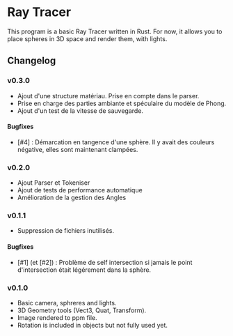 # Ray Tracer

This program is  a basic Ray Tracer written in Rust.
For now, it allows you to place spheres in 3D space and render them, with lights.

## Changelog

### v0.3.0

- Ajout d'une structure matériau. Prise en compte dans le parser.
- Prise en charge des parties ambiante et spéculaire du modèle de Phong.
- Ajout d'un test de la vitesse de sauvegarde.


#### Bugfixes

- [#4] : Démarcation en tangence d'une sphère. Il y avait des couleurs négative, elles sont maintenant clampées. 


### v0.2.0

- Ajout Parser et Tokeniser
- Ajout de tests de performance automatique
- Amélioration de la gestion des Angles

### v0.1.1

- Suppression de fichiers inutilisés.

#### Bugfixes

- [#1] (et [#2]) : Problème de self intersection si jamais le point d'intersection était légérement dans la sphère. 

### v0.1.0

- Basic camera, sphreres and lights.
- 3D Geometry tools (Vect3, Quat, Transform).
- Image rendered to ppm file.
- Rotation is included in objects but not fully used yet.
